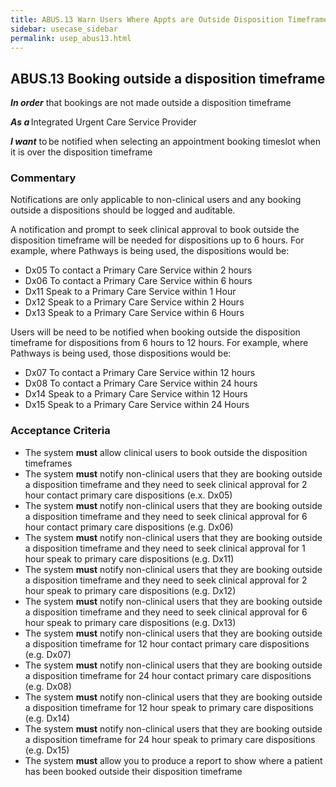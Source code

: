 ```yaml
---
title: ABUS.13 Warn Users Where Appts are Outside Disposition Timeframe 
sidebar: usecase_sidebar
permalink: usep_abus13.html
---
```


## ABUS.13 Booking outside a disposition timeframe

**_In order_** that bookings are not made outside a disposition timeframe 

**_As a_** Integrated Urgent Care Service Provider

**_I want_** to be notified when selecting an appointment booking timeslot when it is over the disposition timeframe 

### Commentary

Notifications are only applicable to non-clinical users and any booking outside a dispositions should be logged and auditable. 

A notification and prompt to seek clinical approval to book outside the disposition timeframe will be needed for dispositions up to 6 hours. For example, where Pathways is being used, the dispositions would be:

* Dx05 To contact a Primary Care Service within 2 hours
* Dx06 To contact a Primary Care Service within 6 hours
* Dx11 Speak to a Primary Care Service within 1 Hour
* Dx12 Speak to a Primary Care Service within 2 Hours
* Dx13 Speak to a Primary Care Service within 6 Hours

Users will be need to be notified when booking outside the disposition timeframe for dispositions from 6 hours to 12 hours. For example, where Pathways is being used, those dispositions would be:

* Dx07 To contact a Primary Care Service within 12 hours
* Dx08 To contact a Primary Care Service within 24 hours
* Dx14 Speak to a Primary Care Service within 12 Hours
* Dx15 Speak to a Primary Care Service within 24 Hours

### Acceptance Criteria

*	The system **must** allow clinical users to book outside the disposition timeframes 
*	The system **must** notify non-clinical users that they are booking outside a disposition timeframe and they need to seek clinical approval for 2 hour contact primary care dispositions (e.x. Dx05)
*	The system **must** notify non-clinical users that they are booking outside a disposition timeframe and they need to seek clinical approval for 6 hour contact primary care dispositions (e.g. Dx06)
*	The system **must** notify non-clinical users that they are booking outside a disposition timeframe and they need to seek clinical approval for 1 hour speak to primary care dispositions (e.g. Dx11)
*	The system **must** notify non-clinical users that they are booking outside a disposition timeframe and they need to seek clinical approval for 2 hour speak to primary care dispositions (e.g. Dx12)
*	The system **must** notify non-clinical users that they are booking outside a disposition timeframe and they need to seek clinical approval for 6 hour speak to primary care dispositions (e.g. Dx13)
*	The system **must** notify non-clinical users that they are booking outside a disposition timeframe for 12 hour contact primary care dispositions (e.g. Dx07)
*	The system **must** notify non-clinical users that they are booking outside a disposition timeframe for 24 hour contact primary care dispositions (e.g. Dx08)
*	The system **must** notify non-clinical users that they are booking outside a disposition timeframe for 12 hour speak to primary care dispositions (e.g. Dx14)
*	The system **must** notify non-clinical users that they are booking outside a disposition timeframe for 24 hour speak to primary care dispositions (e.g. Dx15)
*	The system **must** allow you to produce a report to show where a patient has been booked outside their disposition timeframe
